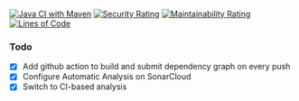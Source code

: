 [![Java CI with Maven](https://github.com/giliopoulos/todo/actions/workflows/maven.yml/badge.svg?branch=main)](https://github.com/giliopoulos/todo/actions/workflows/maven.yml)
[![Security Rating](https://sonarcloud.io/api/project_badges/measure?project=giliopoulos_todo&metric=security_rating)](https://sonarcloud.io/summary/new_code?id=giliopoulos_todo)
[![Maintainability Rating](https://sonarcloud.io/api/project_badges/measure?project=giliopoulos_todo&metric=sqale_rating)](https://sonarcloud.io/summary/new_code?id=giliopoulos_todo)
[![Lines of Code](https://sonarcloud.io/api/project_badges/measure?project=giliopoulos_todo&metric=ncloc)](https://sonarcloud.io/summary/new_code?id=giliopoulos_todo)

### Todo

- [x] Add github action to build and submit dependency graph on every push
- [x] Configure Automatic Analysis on SonarCloud
- [x] Switch to CI-based analysis
